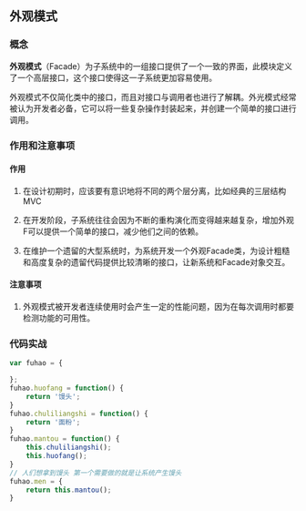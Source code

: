 ## 外观模式

### 概念

**外观模式**（Facade）为子系统中的一组接口提供了一个一致的界面，此模块定义了一个高层接口，这个接口使得这一子系统更加容易使用。

外观模式不仅简化类中的接口，而且对接口与调用者也进行了解耦。外光模式经常被认为开发者必备，它可以将一些复杂操作封装起来，并创建一个简单的接口进行调用。

### 作用和注意事项

#### 作用

1. 在设计初期时，应该要有意识地将不同的两个层分离，比如经典的三层结构MVC

2. 在开发阶段，子系统往往会因为不断的重构演化而变得越来越复杂，增加外观F可以提供一个简单的接口，减少他们之间的依赖。

3. 在维护一个遗留的大型系统时，为系统开发一个外观Facade类，为设计粗糙和高度复杂的遗留代码提供比较清晰的接口，让新系统和Facade对象交互。

#### 注意事项

1. 外观模式被开发者连续使用时会产生一定的性能问题，因为在每次调用时都要检测功能的可用性。


### 代码实战

```javascript
var fuhao = {

};
fuhao.huofang = function() {
    return '馒头';
}
fuhao.chuliliangshi = function() {
    return '面粉';
}
fuhao.mantou = function() {
    this.chuliliangshi();
    this.huofang();
}
// 人们想拿到馒头 第一个需要做的就是让系统产生馒头
fuhao.men = {
    return this.mantou();
}
```